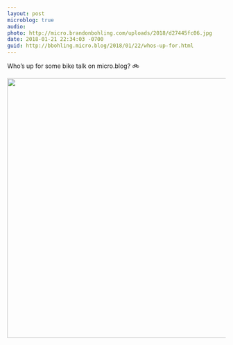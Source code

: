 ```yaml
---
layout: post
microblog: true
audio: 
photo: http://micro.brandonbohling.com/uploads/2018/d27445fc06.jpg
date: 2018-01-21 22:34:03 -0700
guid: http://bbohling.micro.blog/2018/01/22/whos-up-for.html
---
```

Who’s up for some bike talk on micro.blog? 🚲

<img src="http://micro.brandonbohling.com/uploads/2018/d27445fc06.jpg" width="600" height="600" />
